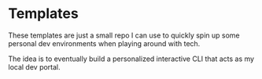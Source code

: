 # Templates

These templates are just a small repo I can use to quickly spin up some personal dev environments when playing around with tech.

The idea is to eventually build a personalized interactive CLI that acts as my local dev portal.

